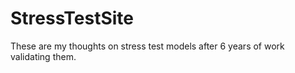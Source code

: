# StressTestSite
 These are my thoughts on stress test models after 6 years of work validating them. 
